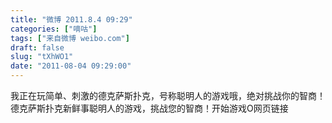 ```yaml
---
title: "微博 2011.8.4 09:29"
categories: ["嘀咕"]
tags: ["来自微博 weibo.com"]
draft: false
slug: "tXhWO1"
date: "2011-08-04 09:29:00"
---
```


<p>我正在玩简单、刺激的德克萨斯扑克，号称聪明人的游戏哦，绝对挑战你的智商！ 德克萨斯扑克新鲜事聪明人的游戏，挑战您的智商！开始游戏O网页链接 ​​​​</p>
